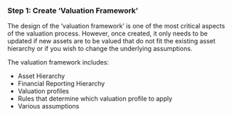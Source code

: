 ### Step 1: Create ‘Valuation Framework’
The design of the ‘valuation framework’ is one of the most critical aspects of the valuation
process. However, once created, it only needs to be updated if new assets are to be valued
that do not fit the existing asset hierarchy or if you wish to change the underlying
assumptions.


The valuation framework includes:
- Asset Hierarchy
- Financial Reporting Hierarchy
- Valuation profiles
- Rules that determine which valuation profile to apply
- Various assumptions